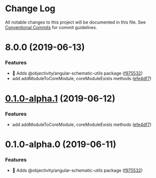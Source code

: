 # Change Log

All notable changes to this project will be documented in this file.
See [Conventional Commits](https://conventionalcommits.org) for commit guidelines.

# 8.0.0 (2019-06-13)


### Features

* 🎸 Adds @objectivity/angular-schematic-utils package ([f975532](https://github.com/ObjectivityLtd/angular-schematics/commit/f975532))
* add addModuleToCoreModule, coreModuleExists methods ([efe4df7](https://github.com/ObjectivityLtd/angular-schematics/commit/efe4df7))





# [0.1.0-alpha.1](https://github.com/ObjectivityLtd/angular-schematics/compare/@objectivity/angular-schematic-utils@0.1.0-alpha.0...@objectivity/angular-schematic-utils@0.1.0-alpha.1) (2019-06-12)


### Features

* add addModuleToCoreModule, coreModuleExists methods ([efe4df7](https://github.com/ObjectivityLtd/angular-schematics/commit/efe4df7))





# 0.1.0-alpha.0 (2019-06-11)


### Features

* 🎸 Adds @objectivity/angular-schematic-utils package ([f975532](https://github.com/ObjectivityLtd/angular-schematics/commit/f975532))
